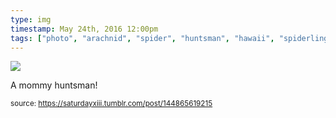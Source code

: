 ```yaml
---
type: img
timestamp: May 24th, 2016 12:00pm
tags: ["photo", "arachnid", "spider", "huntsman", "hawaii", "spiderlings", "photography"]
---
```

<img src="https://saturdayxiii.github.io/media/144865619215.jpg"/>
                                                                                          
A mommy huntsman!
 
                                    
                
                
                
                
                                
<small>source: https://saturdayxiii.tumblr.com/post/144865619215</small>